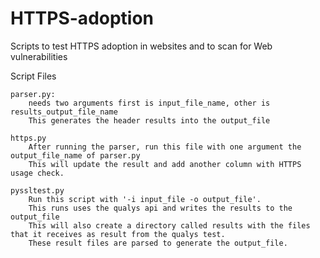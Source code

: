 # HTTPS-adoption
Scripts to test HTTPS adoption in websites and to scan for Web vulnerabilities

Script Files

	parser.py:
		needs two arguments first is input_file_name, other is results_output_file_name
		This generates the header results into the output_file

	https.py
		After running the parser, run this file with one argument the output_file_name of parser.py
		This will update the result and add another column with HTTPS usage check.

	pyssltest.py
		Run this script with '-i input_file -o output_file'.
		This runs uses the qualys api and writes the results to the output_file
		This will also create a directory called results with the files that it receives as result from the qualys test.
		These result files are parsed to generate the output_file.

